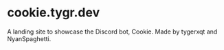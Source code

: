 # cookie.tygr.dev
A landing site to showcase the Discord bot, Cookie. Made by tygerxqt and NyanSpaghetti.
